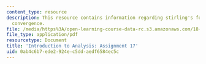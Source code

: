 ```yaml
---
content_type: resource
description: This resource contains information regarding stirling's formula; conditional
  convergence.
file: /media/https%3A/open-learning-course-data-rc.s3.amazonaws.com/18-100a-introduction-to-analysis-fall-2012/0ab4c6b7ede2924ec5ddaedf6584ec5c_MIT18_100AF12_Assign_17.pdf
file_type: application/pdf
resourcetype: Document
title: 'Introduction to Analysis: Assignment 17'
uid: 0ab4c6b7-ede2-924e-c5dd-aedf6584ec5c
---
```

